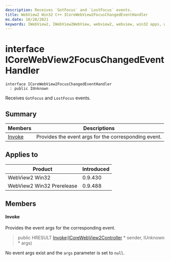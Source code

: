 ```yaml
---
description: Receives `GotFocus` and `LostFocus` events.
title: WebView2 Win32 C++ ICoreWebView2FocusChangedEventHandler
ms.date: 10/28/2021
keywords: IWebView2, IWebView2WebView, webview2, webview, win32 apps, win32, edge, ICoreWebView2, ICoreWebView2Controller, browser control, edge html, ICoreWebView2FocusChangedEventHandler
---
```


# interface ICoreWebView2FocusChangedEventHandler

```
interface ICoreWebView2FocusChangedEventHandler
  : public IUnknown
```

Receives `GotFocus` and `LostFocus` events.

## Summary

 Members                        | Descriptions
--------------------------------|---------------------------------------------
[Invoke](#invoke) | Provides the event args for the corresponding event.

## Applies to

Product                         | Introduced
--------------------------------|---------------------------------------------
WebView2 Win32            |    0.9.430
WebView2 Win32 Prerelease |    0.9.488

## Members

#### Invoke

Provides the event args for the corresponding event.

> public HRESULT [Invoke](#invoke)([ICoreWebView2Controller](icorewebview2controller.md) * sender, IUnknown * args)

No event args exist and the `args` parameter is set to `null`.

